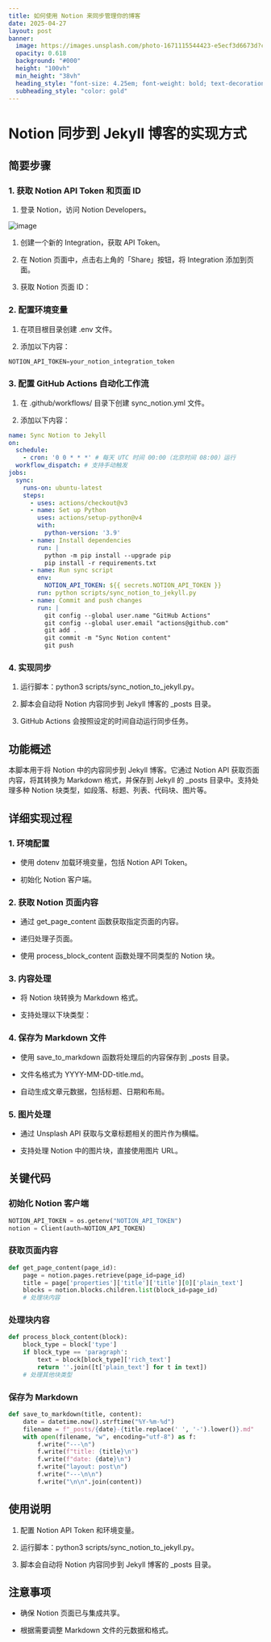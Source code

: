 ```yaml
---
title: 如何使用 Notion 来同步管理你的博客
date: 2025-04-27
layout: post
banner:
  image: https://images.unsplash.com/photo-1671115544423-e5ecf3d6673d?crop=entropy&cs=tinysrgb&fit=max&fm=jpg&ixid=M3w2OTIwMzJ8MHwxfHJhbmRvbXx8fHx8fHx8fDE3NDU3NjM0NDR8&ixlib=rb-4.0.3&q=80&w=1080
  opacity: 0.618
  background: "#000"
  height: "100vh"
  min_height: "38vh"
  heading_style: "font-size: 4.25em; font-weight: bold; text-decoration: underline"
  subheading_style: "color: gold"
---
```


# Notion 同步到 Jekyll 博客的实现方式

## 简要步骤

### 1. 获取 Notion API Token 和页面 ID

1. 登录 Notion，访问 Notion Developers。

![image](https://prod-files-secure.s3.us-west-2.amazonaws.com/a7a0cc5a-89b9-4cda-8686-1fba0ca52f40/d19c1afe-dea5-4312-9333-786b0ba83054/image.png?X-Amz-Algorithm=AWS4-HMAC-SHA256&X-Amz-Content-Sha256=UNSIGNED-PAYLOAD&X-Amz-Credential=ASIAZI2LB466YSVRPV3F%2F20250427%2Fus-west-2%2Fs3%2Faws4_request&X-Amz-Date=20250427T141724Z&X-Amz-Expires=3600&X-Amz-Security-Token=IQoJb3JpZ2luX2VjEMP%2F%2F%2F%2F%2F%2F%2F%2F%2F%2FwEaCXVzLXdlc3QtMiJIMEYCIQCB5wuocx0iNdP7Vn5wZIQyAX4%2F8clX2JYAqzqGIa7SwAIhAOlllIbqeeWBWkd4STSPCkTAZYe9BHl%2BQ%2BxMlYPxUiT4Kv8DCFwQABoMNjM3NDIzMTgzODA1IgxHkNhWa9YPJP1dcKcq3AMSPVEaH2CVS41EAn%2Bp4G7mS7W76l%2Bvt7%2BqnCavT4eoOSQy3PDBszuujKYiimZyU14MgLADOInuvbn%2BDMyCqNl1L0kLYDQaaBdTlc7RvpLUZlPnaalpe7BxvuxLToEj8xtYqHXiJTnAuvUsW6zWT1%2Fk66IRvq6W7nP%2BVNsKrAxbV%2FMzfQLnUBXNAFAtjr%2F9hH2Zm6AYacsI%2BRB%2B%2FC9OkVw8L8l2UM441Jgcv0IYhrVVII6b1IEkmfuUFYy%2FXI19xcVrVwbWL%2Fd8e0m37EwWBNzk0HTHErl8Dz9mkxyy7QPjtJjmqM2ICbV0Fo0xnEIdm91TnWlUWexz%2FgGmBEldMwmXKH%2BV9agqp6H1ejG0W0U7qZlZXOz9zDNDRPXevRGlMlqcVX%2B6jyLZHd0vvt9lIrykRg0fQgO6ZUQaCQ36Zpvcsr2B9EkuzZL8vVEleSDuzX2NLRixR5XmO3ulr9szK6ow5QYNsV%2Fmy9E4TFuVTwUgW3UjAWFlkfwkK1CX%2B7dBfKR1tJzn89oGpTOyC94ujO6M7hIu4b1xZDU1gIosRHSsoeBlukH4Y6ULZEx%2BIAwLwOIXqivkP%2B7sK1RatfGoJVGSCVY5Ex4EwWfcJUzOTAZIJ5EZiTlCBYLTsjVjlDC2jLjABjqkAdSEOxKmJ2qQewkS8ucB%2F63sM5WKzfL3R4gki6945ZSeBP%2BBmi2tz7y%2BfKVfKUB7gsLnpRXR6wJV3Osqsp8HUPHaooUPYsIRucbQmQv87oBRTP7%2FLxmcP%2Fs2UyACl8NFMUYUxtZjREbco7YQfnMS9JVFx7st5GSFxkMFWSUT4%2B7b0bShUzHhCtmEL3TxYbLzO%2Btvn3T7iWjLWzVLE57RyZBoptn3&X-Amz-Signature=b080aea18402f1c5b8c929846527c5c80f12603cf08b54f517cdd740df8c714d&X-Amz-SignedHeaders=host&x-id=GetObject)

1. 创建一个新的 Integration，获取 API Token。

1. 在 Notion 页面中，点击右上角的「Share」按钮，将 Integration 添加到页面。

1. 获取 Notion 页面 ID：


### 2. 配置环境变量

1. 在项目根目录创建 .env 文件。

1. 添加以下内容：

```javascript
NOTION_API_TOKEN=your_notion_integration_token
```

### 3. 配置 GitHub Actions 自动化工作流

1. 在 .github/workflows/ 目录下创建 sync_notion.yml 文件。

1. 添加以下内容：

```yaml
name: Sync Notion to Jekyll
on:
  schedule:
    - cron: '0 0 * * *' # 每天 UTC 时间 00:00（北京时间 08:00）运行
  workflow_dispatch: # 支持手动触发
jobs:
  sync:
    runs-on: ubuntu-latest
    steps:
      - uses: actions/checkout@v3
      - name: Set up Python
        uses: actions/setup-python@v4
        with:
          python-version: '3.9'
      - name: Install dependencies
        run: |
          python -m pip install --upgrade pip
          pip install -r requirements.txt
      - name: Run sync script
        env:
          NOTION_API_TOKEN: ${{ secrets.NOTION_API_TOKEN }}
        run: python scripts/sync_notion_to_jekyll.py
      - name: Commit and push changes
        run: |
          git config --global user.name "GitHub Actions"
          git config --global user.email "actions@github.com"
          git add .
          git commit -m "Sync Notion content"
          git push
```

### 4. 实现同步

1. 运行脚本：python3 scripts/sync_notion_to_jekyll.py。

1. 脚本会自动将 Notion 内容同步到 Jekyll 博客的 _posts 目录。

1. GitHub Actions 会按照设定的时间自动运行同步任务。

## 功能概述

本脚本用于将 Notion 中的内容同步到 Jekyll 博客。它通过 Notion API 获取页面内容，将其转换为 Markdown 格式，并保存到 Jekyll 的 _posts 目录中。支持处理多种 Notion 块类型，如段落、标题、列表、代码块、图片等。

## 详细实现过程

### 1. 环境配置

- 使用 dotenv 加载环境变量，包括 Notion API Token。

- 初始化 Notion 客户端。

### 2. 获取 Notion 页面内容

- 通过 get_page_content 函数获取指定页面的内容。

- 递归处理子页面。

- 使用 process_block_content 函数处理不同类型的 Notion 块。

### 3. 内容处理

- 将 Notion 块转换为 Markdown 格式。

- 支持处理以下块类型：


### 4. 保存为 Markdown 文件

- 使用 save_to_markdown 函数将处理后的内容保存到 _posts 目录。

- 文件名格式为 YYYY-MM-DD-title.md。

- 自动生成文章元数据，包括标题、日期和布局。

### 5. 图片处理

- 通过 Unsplash API 获取与文章标题相关的图片作为横幅。

- 支持处理 Notion 中的图片块，直接使用图片 URL。

## 关键代码

### 初始化 Notion 客户端

```python
NOTION_API_TOKEN = os.getenv("NOTION_API_TOKEN")
notion = Client(auth=NOTION_API_TOKEN)
```

### 获取页面内容

```python
def get_page_content(page_id):
    page = notion.pages.retrieve(page_id=page_id)
    title = page['properties']['title']['title'][0]['plain_text']
    blocks = notion.blocks.children.list(block_id=page_id)
    # 处理块内容
```

### 处理块内容

```python
def process_block_content(block):
    block_type = block['type']
    if block_type == 'paragraph':
        text = block[block_type]['rich_text']
        return ''.join([t['plain_text'] for t in text])
    # 处理其他块类型
```

### 保存为 Markdown

```python
def save_to_markdown(title, content):
    date = datetime.now().strftime("%Y-%m-%d")
    filename = f"_posts/{date}-{title.replace(' ', '-').lower()}.md"
    with open(filename, "w", encoding="utf-8") as f:
        f.write("---\n")
        f.write(f"title: {title}\n")
        f.write(f"date: {date}\n")
        f.write("layout: post\n")
        f.write("---\n\n")
        f.write("\n\n".join(content))
```

## 使用说明

1. 配置 Notion API Token 和环境变量。

1. 运行脚本：python3 scripts/sync_notion_to_jekyll.py。

1. 脚本会自动将 Notion 内容同步到 Jekyll 博客的 _posts 目录。

## 注意事项

- 确保 Notion 页面已与集成共享。

- 根据需要调整 Markdown 文件的元数据和格式。